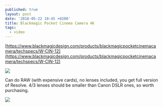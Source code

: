 ```yaml
---
published: true
layout: post
date: '2018-05-22 10:45 +0200'
title: Blackmagic Pocket Cinema Camera 4K
tags:
  - video
---
```

[https://www.blackmagicdesign.com/products/blackmagicpocketcinemacamera/techspecs/W-CIN-12](https://www.blackmagicdesign.com/products/blackmagicpocketcinemacamera/techspecs/W-CIN-12)

![](https://images.blackmagicdesign.com/images/products/blackmagicpocketcinemacamera/techspecs/hero/blackmagic-pocket-cinema-camera-4k-md.jpg)

Can do RAW (with expensive cards), no lenses included, you get full version of Resolve. 4/3 lenses should be smaller than Canon DSLR ones, so worth purchasing.

![](https://upload.wikimedia.org/wikipedia/commons/thumb/9/9a/Sensor_sizes_overlaid_inside_-_updated.svg/550px-Sensor_sizes_overlaid_inside_-_updated.svg.png)
